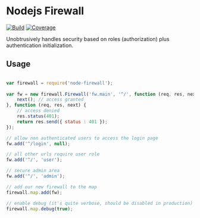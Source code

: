 # Nodejs Firewall

[![Build](https://travis-ci.org/plouc/node-firewall.png)](https://travis-ci.org/plouc/node-firewall)
[![Coverage](https://coveralls.io/repos/plouc/node-firewall/badge.png)](https://coveralls.io/r/plouc/node-firewall)

Unobtrusively handles security based on roles (authorization) plus authentication initialization.

## Usage

```javascript

var firewall = require('node-firewall');
    
var fw = new firewall.Firewall('fw.main', '^/', function (req, res, next) {
    next(); // access granted
}, function (req, res, next) {
    // access denied
    res.status(401);
    return res.send({ status : 401 });
});

// allow non authenticated users to access the login page
fw.add('^/login', null);

// all other urls require user role
fw.add('^/', 'user');

// secure admin area
fw.add('^/', 'admin');

// add our new firewall to the map
firewall.map.add(fw);

// enable debug (it's quite verbose, should be disabled in production)
firewall.map.debug(true);
```
